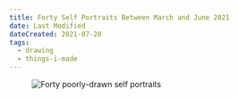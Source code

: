 ```yaml
---
title: Forty Self Portraits Between March and June 2021
date: Last Modified
dateCreated: 2021-07-20
tags:
  - drawing
  - things-i-made
---
```

<figure class="full-bleed">

![Forty poorly-drawn self portraits](images/forty-self-portraits.jpg)

<!-- <figcaption>



</figcaption> -->

</figure>
